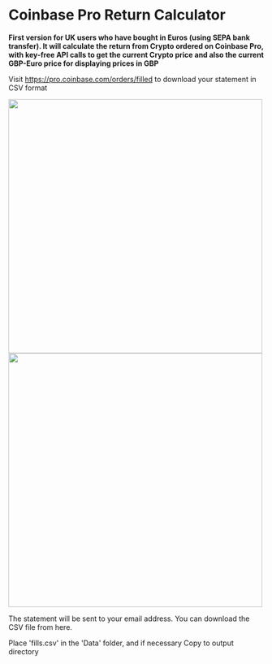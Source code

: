 # Coinbase Pro Return Calculator

**First version for UK users who have bought in Euros (using SEPA bank transfer). It will calculate the return from Crypto ordered on Coinbase Pro, with key-free API calls to get the current Crypto price and also the current GBP-Euro price for displaying prices in GBP**

Visit https://pro.coinbase.com/orders/filled to download your statement in CSV format

<img src="https://i.imgur.com/x9rwwv5.jpg" width="500">

<img src="https://i.imgur.com/yUau34c.jpg" width="500">

The statement will be sent to your email address. You can download the CSV file from here.

Place 'fills.csv' in the 'Data' folder, and if necessary Copy to output directory